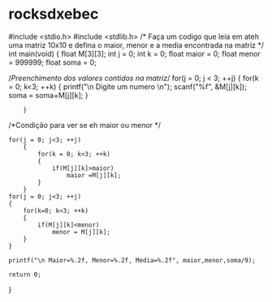 # rocksdxebec

#include <stdio.h>
#include <stdlib.h>
/* Faça um codigo que leia em ateh uma matriz 10x10 e defina
   o maior, menor e a media encontrada na matriz */
int main(void)
{
    float M[3][3];
    int j = 0;
    int k = 0;
    float maior = 0;
    float menor = 999999;
    float soma = 0;

/*Preenchimento dos valores contidos na matriz*/
    for(j = 0; j < 3; ++j)
        {
        for(k = 0; k<3; ++k)
            {
            printf("\n Digite um numero \n");
            scanf("%f", &M[j][k]);
            soma = soma+M[j][k];
            }

        }

/*Condição para ver se eh maior ou menor */

    for(j = 0; j<3; ++j)
        {
            for(k = 0; k<3; ++k)
            {
                if(M[j][k]>maior)
                    maior =M[j][k];
            }
        }
    for(j = 0; j<3; ++j)
    {
        for(k=0; k<3; ++k)
        {
            if(M[j][k]<menor)
                menor = M[j][k];
        }
    }

    printf("\n Maior=%.2f, Menor=%.2f, Media=%.2f", maior,menor,soma/9);

    return 0;
}




















